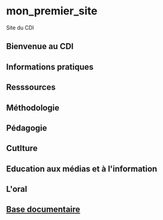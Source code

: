 # mon_premier_site
Site du CDI

## Bienvenue au CDI
## Informations pratiques
## Resssources
## Méthodologie
## Pédagogie
## Cutlture
## Education aux médias et à l'information
## L'oral
## [Base documentaire](https://ecmorlaix.basecdi.fr/pmb/opac_css/)


